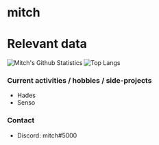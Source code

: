 mitch
===

Relevant data
===
<img align="left" alt="Mitch's Github Statistics" src="https://github-readme-stats.vercel.app/api?username=behaviourist&show_icons=true&theme=dracula&include_all_commits=true" />

![Top Langs](https://github-readme-stats.vercel.app/api/top-langs/?username=behaviourist)


### Current activities / hobbies / side-projects
- Hades
- Senso

### Contact
- Discord: mitch#5000
